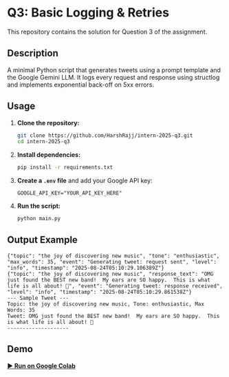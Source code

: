 # Q3: Basic Logging & Retries

This repository contains the solution for Question 3 of the assignment.

## Description

A minimal Python script that generates tweets using a prompt template and the Google Gemini LLM. It logs every request and response using structlog and implements exponential back-off on 5xx errors.

## Usage

1.  **Clone the repository:**
    ```bash
    git clone https://github.com/HarshRajj/intern-2025-q3.git
    cd intern-2025-q3
    ```

2.  **Install dependencies:**
    ```bash
    pip install -r requirements.txt
    ```

3.  **Create a `.env` file** and add your Google API key:
    ```
    GOOGLE_API_KEY="YOUR_API_KEY_HERE"
    ```

4.  **Run the script:**
    ```bash
    python main.py
    ```

## Output Example

```
{"topic": "the joy of discovering new music", "tone": "enthusiastic", "max_words": 35, "event": "Generating tweet: request sent", "level": "info", "timestamp": "2025-08-24T05:10:29.106389Z"}
{"topic": "the joy of discovering new music", "response_text": "OMG just found the BEST new band!  My ears are SO happy.  This is what life is all about! 🤩", "event": "Generating tweet: response received", "level": "info", "timestamp": "2025-08-24T05:10:29.861538Z"}
--- Sample Tweet ---
Topic: the joy of discovering new music, Tone: enthusiastic, Max Words: 35
Tweet: OMG just found the BEST new band!  My ears are SO happy.  This is what life is all about! 🤩
--------------------
```

## Demo

[**▶️ Run on Google Colab**](https://colab.research.google.com/drive/1jQ2d44NQM7ZS1q6DSb8lrnipzdu3T5Gx?usp=sharing)